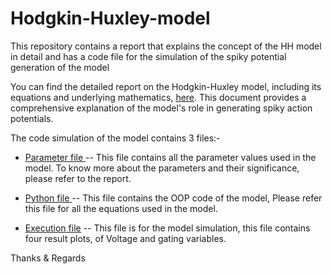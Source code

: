 # Hodgkin-Huxley-model
This repository contains a report that explains the concept of the HH model in detail and has a code file for the simulation of the spiky potential generation of the model

You can find the detailed report on the Hodgkin-Huxley model, including its equations and underlying mathematics, [here](https://github.com/KrishnaAggarwal2003/Hodgkin-Huxley-model/blob/main/Hodgkin_Huxley.pdf). This document provides a comprehensive explanation of the model's role in generating spiky action potentials.

The code simulation of the model contains 3 files:-
- <u>[Parameter file](https://github.com/KrishnaAggarwal2003/Hodgkin-Huxley-model/blob/main/parameters.yaml) </u> -- This file contains all the parameter values used in the model. To know more about the parameters and their significance, please refer to the report.

- <u>[Python file](https://github.com/KrishnaAggarwal2003/Hodgkin-Huxley-model/blob/main/hh_file.py) </u> -- This file contains the OOP code of the model, Please refer this file for all the equations used in the model.

- <u>[Execution file](https://github.com/KrishnaAggarwal2003/Hodgkin-Huxley-model/blob/main/main.ipynb)</u> -- This file is for the model simulation, this file contains four result plots, of Voltage and gating variables.


Thanks & Regards
